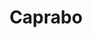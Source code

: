 ---
title: "Caprabo"
url: /barcelona/caprabo-carrer-de-sant-antoni-maria-claret/
shop: Supermarkt
---